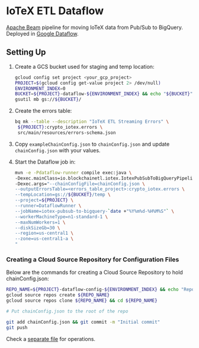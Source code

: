# IoTeX ETL Dataflow

[Apache Beam](https://beam.apache.org/) pipeline for moving IoTeX data from Pub/Sub to BigQuery. 
Deployed in [Google Dataflow](https://cloud.google.com/dataflow).  

## Setting Up

1. Create a GCS bucket used for staging and temp location:

    ```bash
    gcloud config set project <your_gcp_project>
    PROJECT=$(gcloud config get-value project 2> /dev/null)
    ENVIRONMENT_INDEX=0
    BUCKET=${PROJECT}-dataflow-${ENVIRONMENT_INDEX} && echo "${BUCKET}"
    gsutil mb gs://${BUCKET}/
    ```                             
   
2. Create the errors table:

    ```bash
    bq mk --table --description "IoTeX ETL Streaming Errors" \
     ${PROJECT}:crypto_iotex.errors \
     src/main/resources/errors-schema.json 
    ```  
   
3. Copy `exampleChainConfig.json` to `chainConfig.json` and update `chainConfig.json` with your values.

4. Start the Dataflow job in:

    ```bash
   mvn -e -Pdataflow-runner compile exec:java \
   -Dexec.mainClass=io.blockchainetl.iotex.IotexPubSubToBigQueryPipeline \
   -Dexec.args="--chainConfigFile=chainConfig.json \
   --outputErrorsTable=<errors_table_project>:crypto_iotex.errors \
   --tempLocation=gs://${BUCKET}/temp \
   --project=${PROJECT} \
   --runner=DataflowRunner \
   --jobName=iotex-pubsub-to-bigquery-`date +"%Y%m%d-%H%M%S"` \
   --workerMachineType=n1-standard-1 \
   --maxNumWorkers=1 \
   --diskSizeGb=30 \
   --region=us-central1 \
   --zone=us-central1-a \
   " 
   ``` 

### Creating a Cloud Source Repository for Configuration Files

Below are the commands for creating a Cloud Source Repository to hold chainConfig.json: 

```bash
REPO_NAME=${PROJECT}-dataflow-config-${ENVIRONMENT_INDEX} && echo "Repo name ${REPO_NAME}"
gcloud source repos create ${REPO_NAME}
gcloud source repos clone ${REPO_NAME} && cd ${REPO_NAME}

# Put chainConfig.json to the root of the repo

git add chainConfig.json && git commit -m "Initial commit"
git push
```

Check a [separate file](ops.md) for operations.
